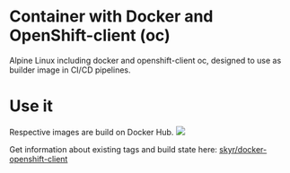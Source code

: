 
# Container with Docker and OpenShift-client (oc)

Alpine Linux including docker and openshift-client oc, designed to use as builder image in CI/CD pipelines.


# Use it

Respective images are build on Docker Hub.
[![](https://images.microbadger.com/badges/image/skyr/docker-openshift-client.svg)](https://microbadger.com/images/skyr/docker-openshift-client "Get your own image badge on microbadger.com")

Get information about existing tags and build state here: [skyr/docker-openshift-client](https://hub.docker.com/r/skyr/docker-openshift-client/)

